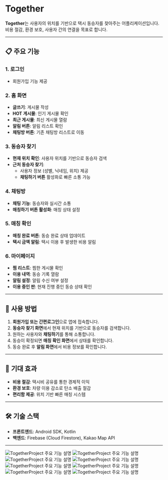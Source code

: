 # Together

**Together**는 사용자의 위치를 기반으로 택시 동승자를 찾아주는 어플리케이션입니다.  
비용 절감, 환경 보호, 사용자 간의 연결을 목표로 합니다.

---

## 📋 주요 기능

### 1. 로그인
- 회원가입 기능 제공

### 2. 홈 화면
- **글쓰기**: 게시물 작성
- **HOT 게시물**: 인기 게시물 확인
- **최근 게시물**: 최신 게시물 열람
- **알림 버튼**: 알림 리스트 확인
- **채팅방 버튼**: 기존 채팅방 리스트로 이동

### 3. 동승자 찾기
- **현재 위치 확인**: 사용자 위치를 기반으로 동승자 검색
- **근처 동승자 찾기**:
  - 사용자 정보 (성별, 닉네임, 위치) 제공
  - **채팅하기 버튼** 활성화로 빠른 소통 가능

### 4. 채팅방
- **채팅 기능**: 동승자와 실시간 소통
- **매칭하기 버튼 활성화**: 매칭 상태 설정

### 5. 매칭 확인
- **매칭 완료 버튼**: 동승 완료 상태 업데이트
- **택시 금액 알림**: 택시 이용 후 발생한 비용 알림

### 6. 마이페이지
- **찜 리스트**: 찜한 게시물 확인
- **이용 내역**: 동승 기록 열람
- **알림 설정**: 알림 수신 여부 설정
- **이용 중인 판**: 현재 진행 중인 동승 상태 확인

---

## 🚀 사용 방법

1. **회원가입 또는 간편로그인**으로 앱에 접속합니다.
2. **동승자 찾기 화면**에서 현재 위치를 기반으로 동승자를 검색합니다.
3. 원하는 사용자와 **채팅하기**를 통해 소통합니다.
4. 동승이 확정되면 **매칭 확인 화면**에서 상태를 확인합니다.
5. 동승 완료 후 **알림 화면**에서 비용 정보를 확인합니다.

---

## 📌 기대 효과

- **비용 절감**: 택시비 공유를 통한 경제적 이익
- **환경 보호**: 차량 이용 감소로 탄소 배출 절감
- **편리함 제공**: 위치 기반 빠른 매칭 시스템

---

## 🛠️ 기술 스택

- **프론트엔드**: Android SDK, Kotlin
- **백엔드**: Firebase (Cloud Firestore), Kakao Map API

---

![TogetherProject 주요 기능 설명](https://github.com/user-attachments/assets/d23c6550-f825-43e1-b9a7-a7e8e69c642e)
![TogetherProject 주요 기능 설명](https://github.com/user-attachments/assets/c58a4228-f098-4b41-88c1-53f7fca74704)
![TogetherProject 주요 기능 설명](https://github.com/user-attachments/assets/b0151f48-d0d2-45b9-956e-c4610c9ef903)
![TogetherProject 주요 기능 설명](https://github.com/user-attachments/assets/5d6a0698-26ee-4a38-bcee-ebc89b468fb9)
![TogetherProject 주요 기능 설명](https://github.com/user-attachments/assets/5ae48de8-348d-4128-a392-feb6f5037c60)
![TogetherProject 주요 기능 설명](https://github.com/user-attachments/assets/3dad82bd-42ef-402d-a9dc-5a3d64ba3bc9)
![TogetherProject 주요 기능 설명](https://github.com/user-attachments/assets/8bc2ce7c-d659-4576-a673-9c3c26e6c10b)
![TogetherProject 주요 기능 설명](https://github.com/user-attachments/assets/33920516-153c-4948-af9a-4524e1248141)
